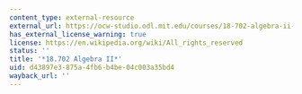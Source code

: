 ```yaml
---
content_type: external-resource
external_url: https://ocw-studio.odl.mit.edu/courses/18-702-algebra-ii-spring-2011
has_external_license_warning: true
license: https://en.wikipedia.org/wiki/All_rights_reserved
status: ''
title: '*18.702 Algebra II*'
uid: d43897e3-875a-4fb6-b4be-04c003a35bd4
wayback_url: ''
---
```

